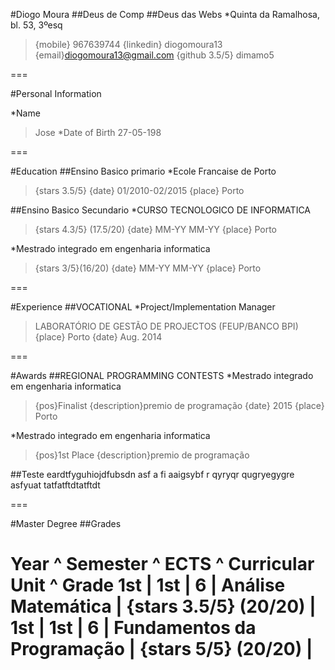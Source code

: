 #Diogo Moura
##Deus de Comp
##Deus das Webs
*Quinta da Ramalhosa, bl. 53, 3ºesq
>{mobile} 967639744
>{linkedin} diogomoura13
>{email}diogomoura13@gmail.com
>{github 3.5/5} dimamo5

===

#Personal Information

*Name
>Jose
*Date of Birth
>27-05-198

===

#Education
##Ensino Basico primario
*Ecole Francaise de Porto
>{stars 3.5/5}
>{date} 01\/2010-02\/2015
>{place} Porto

##Ensino Basico Secundario
*CURSO TECNOLOGICO DE INFORMATICA
>{stars 4.3/5} (17.5\/20)
>{date} MM-YY MM-YY
>{place} Porto

*Mestrado integrado em engenharia informatica
>{stars 3/5}(16\/20)
>{date} MM-YY MM-YY
>{place} Porto

===

#Experience
##VOCATIONAL
*Project\/Implementation Manager
>LABORATÓRIO DE GESTÃO DE PROJECTOS (FEUP\/BANCO BPI)
>{place} Porto
>{date} Aug. 2014



===

#Awards
##REGIONAL PROGRAMMING CONTESTS
*Mestrado integrado em engenharia informatica
>{pos}Finalist
>{description}premio de programação
>{date} 2015
>{place} Porto

*Mestrado integrado em engenharia informatica
>{pos}1st Place
>{description}premio de programação

##Teste
eardtfyguhiojdfubsdn asf a fi aaigsybf r qyryqr  qugryegygre
asfyuat tatfatftdtatftdt


===

#Master Degree
##Grades

Year ^ Semester ^ ECTS ^ Curricular Unit ^ Grade
1st | 1st | 6 | Análise Matemática | {stars 3.5/5} (20\/20) |
1st | 1st | 6 | Fundamentos da Programação | {stars 5/5} (20\/20) |
===
